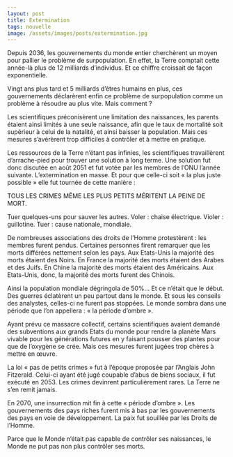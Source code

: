 ```yaml
---
layout: post
title: Extermination
tags: nouvelle
image: /assets/images/posts/extermination.jpg
---
```




Depuis 2036, les gouvernements du monde entier cherchèrent un moyen pour pallier le problème de surpopulation. En effet, la Terre comptait cette année-là plus de 12 milliards d’individus. Et ce chiffre croissait de façon exponentielle.

<!--more-->

Vingt ans plus tard et  5 milliards d’êtres humains en plus, ces gouvernements déclarèrent enfin ce problème de surpopulation comme un problème à résoudre au plus vite. Mais comment ?

Les scientifiques préconisèrent une limitation des naissances, les parents étaient ainsi limités à une seule naissance, afin que  le taux de mortalité soit supérieur à celui de la natalité, et ainsi baisser la population. Mais ces mesures s’avérèrent trop difficiles à contrôler et à mettre en pratique. 

Les ressources de la Terre n’étant pas infinies, les scientifiques travaillèrent d’arrache-pied pour trouver une solution à long terme. Une solution fut donc discutée en août 2051 et fut votée par les membres de l’ONU  l’année suivante. L’extermination en masse. Et pour que celle-ci soit « la plus juste possible » elle fut tournée de cette manière :

TOUS LES CRIMES MÊME LES PLUS PETITS MÉRITENT LA PEINE DE MORT.

Tuer quelques-uns pour sauver les autres. Voler : chaise électrique. Violer : guillotine. Tuer : cause nationale, mondiale.

De nombreuses associations des droits de l’Homme protestèrent : les membres furent pendus. Certaines personnes firent remarquer que les morts différées nettement selon les pays. Aux Etats-Unis la majorité des morts étaient des Noirs. En France la majorité des morts étaient des Arabes et des Juifs. En Chine la majorité des morts étaient des Américains. Aux Etats-Unis, donc, la majorité des morts furent des Chinois.

Ainsi la population mondiale dégringola de 50%... Et ce n’était que le début. Des guerres éclatèrent un peu partout dans le monde. Et sous les conseils des analystes, celles-ci ne furent pas stoppées. Le monde sombra dans une période que l’on appellera : « la période d’ombre ».

Ayant prévu ce massacre collectif, certains scientifiques avaient demandé des subventions aux grands Etats du monde pour rendre la planète Mars vivable pour les générations futures en y faisant pousser des plantes pour que de l’oxygène se crée. Mais ces mesures furent jugées trop chères à mettre en œuvre.

La loi « pas de petits crimes » fut à l’époque proposée par l’Anglais John Fitzerald. Celui-ci ayant été jugé coupable d’abus de biens sociaux, il fut exécuté en 2053. Les crimes devinrent particulièrement rares. La Terre ne s’en remit jamais.

En 2070, une insurrection mit fin à cette « période d’ombre ». Les gouvernements des pays riches furent mis à bas par les gouvernements des pays en voie de développement. La paix fut souillée par les Droits de l’Homme.

Parce que le Monde n’était pas capable de contrôler ses naissances, le Monde ne put pas non plus contrôler ses morts. 
